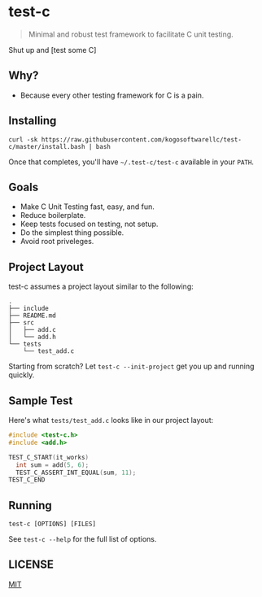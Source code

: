 # test-c
> Minimal and robust test framework to facilitate  C unit testing.

Shut up and [test some C]

## Why?

* Because every other testing framework for C is a pain.

## Installing

```
curl -sk https://raw.githubusercontent.com/kogosoftwarellc/test-c/master/install.bash | bash
```

Once that completes, you'll have `~/.test-c/test-c` available in your `PATH`.

## Goals

* Make C Unit Testing fast, easy, and fun.
* Reduce boilerplate.
* Keep tests focused on testing, not setup.
* Do the simplest thing possible.
* Avoid root priveleges.

## Project Layout

test-c assumes a project layout similar to the following:
```
.
├── include
├── README.md
├── src
│   ├── add.c
│   └── add.h
└── tests
    └── test_add.c
```

Starting from scratch?  Let `test-c --init-project` get you up and running quickly.

## Sample Test

Here's what `tests/test_add.c` looks like in our project layout:

```c
#include <test-c.h>
#include <add.h>

TEST_C_START(it_works)
  int sum = add(5, 6);
  TEST_C_ASSERT_INT_EQUAL(sum, 11);
TEST_C_END
```

## Running

```
test-c [OPTIONS] [FILES]
```

See `test-c --help` for the full list of options.

## LICENSE

[MIT](./LICENSE)
